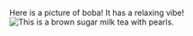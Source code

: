 Here is a picture of boba!
It has a relaxing vibe!
![This is a brown sugar milk tea with pearls.](https://mybobachashop.com/cdn/shop/products/premium-brown-sugar-bubble-tea-kit-mybobachashop-2.png?v=1700008664&width=533)
